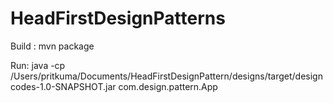 # HeadFirstDesignPatterns

Build :
mvn package

Run:
java -cp /Users/pritkuma/Documents/HeadFirstDesignPattern/designs/target/designcodes-1.0-SNAPSHOT.jar com.design.pattern.App


